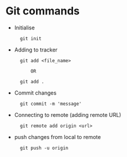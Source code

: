 # Git commands

* Initialise
  ```git
    git init
  ```

* Adding to tracker
  ```git
    git add <file_name> 

        OR

    git add .
  ```

* Commit changes
  ```git
    git commit -m 'message'
  ```

* Connecting to remote (adding remote URL)
  ```git
    git remote add origin <url>
  ```

* push changes from local to remote
  ```git
    git push -u origin 
  ```